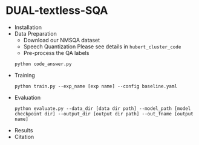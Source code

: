 # DUAL-textless-SQA

* Installation 
* Data Preparation 
    * Download our NMSQA dataset
    * Speech Quantization 
    Please see details in `hubert_cluster_code`
    * Pre-process the QA labels 
    ```
    python code_answer.py
    ```
* Training 
    ```
    python train.py --exp_name [exp name] --config baseline.yaml
    ```
* Evaluation
    ```
    python evaluate.py --data_dir [data dir path] --model_path [model checkpoint dir] --output_dir [output dir path] --out_fname [output name]
    ```
* Results
* Citation
